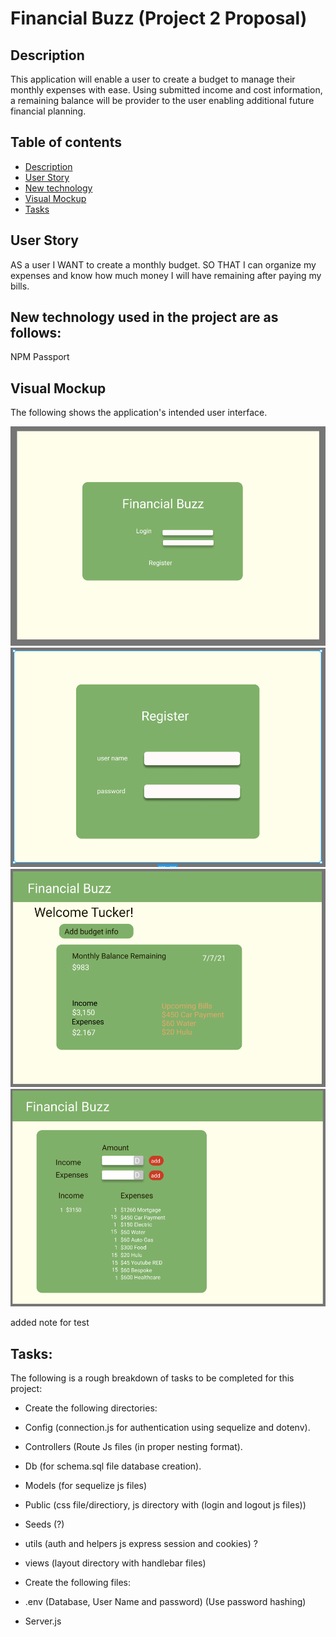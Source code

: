 # Financial Buzz (Project 2 Proposal)

## Description
This application will enable a user to create a budget to manage their monthly expenses with ease. Using submitted income and cost information, a remaining balance will be provider to the user enabling additional future financial planning. 

## Table of contents
- [Description](#Description)
- [User Story](#Userstory)
- [New technology](#Newtechnology)
- [Visual Mockup](#VisualMockup)
- [Tasks](#Tasks)


## User Story
AS a user
I WANT to create a monthly budget.
SO THAT I can organize my expenses and know how much money I will have remaining after paying my bills.


## New technology used in the project are as follows:
NPM Passport

## Visual Mockup

The following shows the application's intended user interface.

![Financial Buzz Pic](./img/financialBuzz1.png)
![Financial Buzz Pic](./img/financialBuzz2.png)
![Financial Buzz Pic](./img/financialBuzz3.png)
![Financial Buzz Pic](./img/financialBuzz4.png)

added note for test

## Tasks:
The following is a rough breakdown of tasks to be completed for this project: 

- Create the following directories:

- Config (connection.js for authentication using sequelize and dotenv).

- Controllers (Route Js files (in proper nesting format).

- Db (for schema.sql file database creation).

- Models (for sequelize js files)

- Public (css file/directiory, js directory with (login and logout js files))

- Seeds (?)

- utils (auth and helpers js express session and cookies) ?

- views (layout directory with handlebar files)

- Create the following files:

- .env (Database, User Name and password) (Use password hashing)

- Server.js

